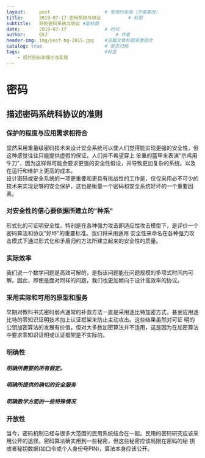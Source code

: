 ```yaml
---
layout:     post   				    # 使用的布局（不需要改）
title:      2019-07-17-密码系统与协议			# 标题 
subtitle:   好的密码系统与协议 #副标题
date:       2019-07-17 				# 时间
author:     GSJ 						# 作者
header-img: img/post-bg-2015.jpg 	#这篇文章标题背景图片
catalog: true 						# 是否归档
tags:								#标签
    - 现代密码学理论与实践
---
```


# 密码 <br>
## 描述密码系统科协议的准则 <br>
### 保护的程度与应用需求相符合 <br>
  显然采用重量级密码技术来设计安全系统可以使人们觉得能实现更强的安全性，但这种感觉往往只能提供虚假的保证，人们并不希望穿上
  笨重的盔甲来表演"杀鸡用牛刀"，因为这样做可能会要求更强的安全性假设，并导致更加复杂的系统。以及在运行和维护上更高的成本。<br>
  设计密码或安全系统的一项更重要和更具有挑战性的工作是，仅仅采用必不可少的技术来实现足够的安全保护，这也是衡量一个密码和安全系统好坏的一个重要因素。<br>
### 对安全性的信心要依据所建立的"种系"<br>
  形式化的可证明安全性，特别是在各种强力攻击即适应性攻击模型下，是评价一个密码算法和协议"好坏"的重要标准。我们将采用适用
安全性来命名在各种强力攻击模式下通过形式化和矛盾归约方法所建立起来的安全性的质量。<br>
### 实际效率 <br>
  我们说一个数学问题是高效可解的，是指该问题能在问题规模的多项式时间内可解。因此，即使是面对同样的问题，我们也更加倾向于设计高效率的协议。<br>
### 采用实际和可用的原型和服务 <br>
  早期对教科书式密码弱点通常的补救方法一直是采用逐比特加密方式，甚至应用逐比特的零知识证明技术加上认证框架来防止主动攻击。这些结果虽然对可证
  明的公钥加密算法的发展有价值，但对大多数加密算法并不适用，这是因为在加密算法中要求零知识证明或认证框架是不实际的。<br>
### 明确性 <br>
  ##### 明确所需要的所有假定。 <br>
  ##### 明确所提供的确切的安全服务 <br>
  ##### 明确数学方面的一些特殊情况 <br>
### 开放性 <br>
  当今，密码机制已经与很多大范围的民用系统结合在一起。民用的密码研究应该采用公开的途径。密码算法确实用到一些秘密，但这些秘密应该局限在密码的秘
  钥或者秘钥数据(如口令或个人身份号PIN)，算法本身应该公开。<br>
